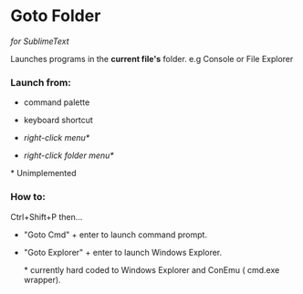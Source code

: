 Goto Folder
===========

*for SublimeText*



Launches programs in the **current file's** folder. e.g Console or File Explorer





### Launch from:

-   command palette

-   keyboard shortcut

-   *right-click menu\**

-   *right-click folder menu\**

\* Unimplemented



### How to:

Ctrl+Shift+P then...

-   "Goto Cmd" + enter to launch command prompt.

-   "Goto Explorer" + enter to launch Windows Explorer.  
      
    \* currently hard coded to Windows Explorer and ConEmu ( cmd.exe wrapper).
